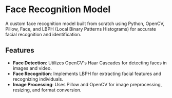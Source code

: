 # Face Recognition Model

A custom face recognition model built from scratch using Python, OpenCV, Pillow, Face, and LBPH (Local Binary Patterns Histograms) for accurate facial recognition and identification.

## Features

- **Face Detection**: Utilizes OpenCV's Haar Cascades for detecting faces in images and video.
- **Face Recognition**: Implements LBPH for extracting facial features and recognizing individuals.
- **Image Processing**: Uses Pillow and OpenCV for image preprocessing, resizing, and format conversion.
